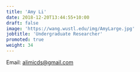 ```yaml
---
title: 'Amy Li'
date: 2018-12-20T13:44:55+10:00
draft: false
image: 'https://wang.wustl.edu/img/AmyLarge.jpg'
jobtitle: 'Undergraduate Researcher'
promoted: true
weight: 34
---
```

Email: alimicds@gmail.com